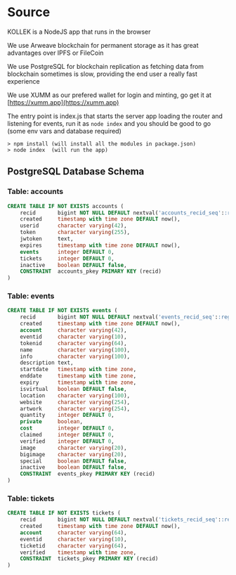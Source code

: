 # Source

KOLLEK is a NodeJS app that runs in the browser

We use Arweave blockchain for permanent storage as it has great advantages over IPFS or FileCoin

We use PostgreSQL for blockchain replication as fetching data from blockchain sometimes is slow, providing the end user a really fast experience

We use XUMM as our prefered wallet for login and minting, go get it at [https://xumm.app](https://xumm.app)

The entry point is index.js that starts the server app loading the router and listening for events, run it as `node index` and you should be good to go (some env vars and database required)

```
> npm install (will install all the modules in package.json)
> node index  (will run the app)
```

## PostgreSQL Database Schema

### Table: accounts

```sql
CREATE TABLE IF NOT EXISTS accounts (
    recid       bigint NOT NULL DEFAULT nextval('accounts_recid_seq'::regclass),
    created     timestamp with time zone DEFAULT now(),
    userid      character varying(42),
    token       character varying(255),
    jwtoken     text,
    expires     timestamp with time zone DEFAULT now(),
    events      integer DEFAULT 0,
    tickets     integer DEFAULT 0,
    inactive    boolean DEFAULT false,
    CONSTRAINT  accounts_pkey PRIMARY KEY (recid)
)
```

### Table: events

```sql
CREATE TABLE IF NOT EXISTS events (
    recid       bigint NOT NULL DEFAULT nextval('events_recid_seq'::regclass),
    created     timestamp with time zone DEFAULT now(),
    account     character varying(42),
    eventid     character varying(10),
    tokenid     character varying(64),
    name        character varying(100),
    info        character varying(100),
    description text,
    startdate   timestamp with time zone,
    enddate     timestamp with time zone,
    expiry      timestamp with time zone,
    isvirtual   boolean DEFAULT false,
    location    character varying(100),
    website     character varying(254),
    artwork     character varying(254),
    quantity    integer DEFAULT 0,
    private     boolean,
    cost        integer DEFAULT 0,
    claimed     integer DEFAULT 0,
    verified    integer DEFAULT 0,
    image       character varying(20),
    bigimage    character varying(20),
    special     boolean DEFAULT false,
    inactive    boolean DEFAULT false,
    CONSTRAINT  events_pkey PRIMARY KEY (recid)
)
```

### Table: tickets

```sql
CREATE TABLE IF NOT EXISTS tickets (
    recid       bigint NOT NULL DEFAULT nextval('tickets_recid_seq'::regclass),
    created     timestamp with time zone DEFAULT now(),
    account     character varying(64),
    eventid     character varying(10),
    ticketid    character varying(64),
    verified    timestamp with time zone,
    CONSTRAINT  tickets_pkey PRIMARY KEY (recid)
)
```